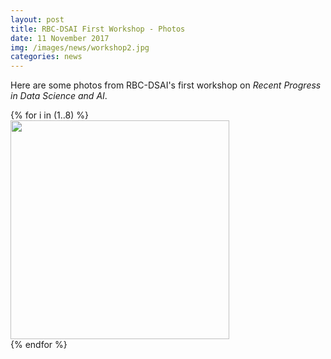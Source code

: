 ```yaml
---
layout: post
title: RBC-DSAI First Workshop - Photos
date: 11 November 2017
img: /images/news/workshop2.jpg 
categories: news
---
```

Here are some photos from RBC-DSAI's first workshop on *Recent Progress in Data Science and AI*.

<div class="container">
  <div class="row">
   {% for i in (1..8) %}
    <div class="col-sm-6">
      <img src="/assets/workshop/workshop_{{i}}.jpeg" width="350"  class="mx-2 my-2" />
    </div>
  {% endfor %}
  </div>
</div>
